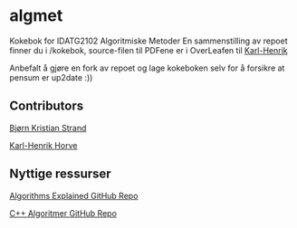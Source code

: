 # algmet
Kokebok for IDATG2102 Algoritmiske Metoder
En sammenstilling av repoet finner du i /kokebok, source-filen til PDFene er i OverLeafen til [Karl-Henrik](https://github.com/BenRedic-FyFazan)

Anbefalt å gjøre en fork av repoet og lage kokeboken selv for å forsikre at pensum er up2date :))

## Contributors
[Bjørn Kristian Strand](https://github.com/bksuup)

[Karl-Henrik Horve](https://github.com/BenRedic-FyFazan)

## Nyttige ressurser
[Algorithms Explained GitHub Repo](https://github.com/TheAlgorithms/Algorithms-Explanation/tree/master/en)

[C++ Algoritmer GitHub Repo](https://github.com/TheAlgorithms/C-Plus-Plus)
